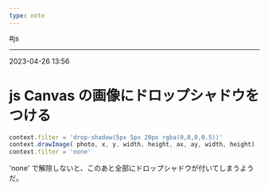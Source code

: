 ```yaml
---
type: note
---
```


#js

---
2023-04-26  13:56

# js  Canvas の画像にドロップシャドウをつける

```js
context.filter = 'drop-shadow(5px 5px 20px rgba(0,0,0,0.5))'
context.drawImage( photo, x, y, width, height, ax, ay, width, height)
context.filter = 'none'
```

'none' で解除しないと、このあと全部にドロップシャドウが付いてしまうようだ。

